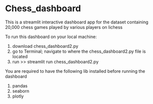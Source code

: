 # Chess_dashboard

This is a streamlit interactive dashboard app for the dataset containing 20,000 chess games played by various players on lichess

To run this dashboard on your local machine:

1. download chess_dashboard2.py
2. go to Terminal; navigate to where the chess_dashboard2.py file is located
3. run >> streamlit run chess_dashboard2.py

You are required to have the following lib installed before running the dashboard

1. pandas
2. seaborn
3. plotly
